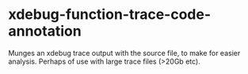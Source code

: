 xdebug-function-trace-code-annotation
=====================================

Munges an xdebug trace output with the source file, to make for easier analysis. Perhaps of use with large trace files (>20Gb etc).
